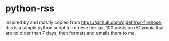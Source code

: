 # python-rss

Inspired by and mostly copied from https://github.com/djdefi/rss-firehose, this is a simple python script to retrieve the last 100 posts on r/Olympia that are no older than 7 days, then formats and emails them to me.
